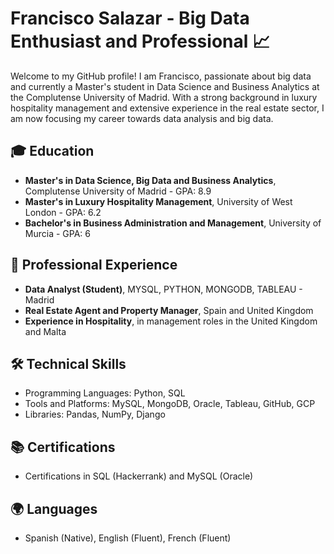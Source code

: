 # Francisco Salazar - Big Data Enthusiast and Professional 📈

Welcome to my GitHub profile! I am Francisco, passionate about big data and currently a Master's student in Data Science and Business Analytics at the Complutense University of Madrid. With a strong background in luxury hospitality management and extensive experience in the real estate sector, I am now focusing my career towards data analysis and big data.

## 🎓 Education
- **Master's in Data Science, Big Data and Business Analytics**, Complutense University of Madrid - GPA: 8.9
- **Master's in Luxury Hospitality Management**, University of West London - GPA: 6.2
- **Bachelor's in Business Administration and Management**, University of Murcia - GPA: 6

## 💼 Professional Experience
- **Data Analyst (Student)**, MYSQL, PYTHON, MONGODB, TABLEAU - Madrid
- **Real Estate Agent and Property Manager**, Spain and United Kingdom
- **Experience in Hospitality**, in management roles in the United Kingdom and Malta

## 🛠️ Technical Skills
- Programming Languages: Python, SQL
- Tools and Platforms: MySQL, MongoDB, Oracle, Tableau, GitHub, GCP
- Libraries: Pandas, NumPy, Django

## 📚 Certifications
- Certifications in SQL (Hackerrank) and MySQL (Oracle)

## 🌍 Languages
- Spanish (Native), English (Fluent), French (Fluent)
